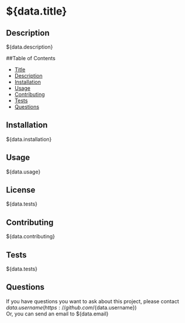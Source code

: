   # ${data.title}

  ## Description

  ${data.description}

  ##Table of Contents

  * [Title](#title)
  * [Description](#description)
  * [Installation](#installation)
  * [Usage](#usage)
  * [Contributing](#contributing)
  * [Tests](#tests)
  * [Questions](#questions)

  ## Installation

  ${data.installation}

  ## Usage

  ${data.usage}
  
  ## License

  ${data.tests}

  ## Contributing

  ${data.contributing}

  ## Tests

  ${data.tests}

  ## Questions

  If you have questions you want to ask about this project, please contact ${data.username}(https://github.com/${data.username})</br>
  Or, you can send an email to ${data.email}
